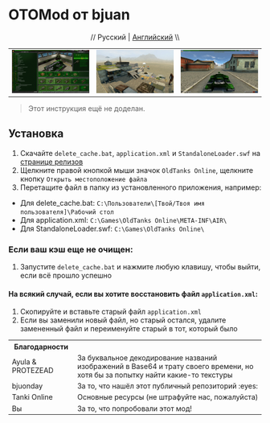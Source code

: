 # OTOMod от bjuan
<p align="center" width="100%">// Русский | <a href="//github.com/bjuonday/otgithub/blob/main/README.md">Английский</a> \\</p>

<table>
<tr>
<td>
<a href="//raw.githubusercontent.com/bjuonday/otgithub/refs/heads/main/webassets/img/7nYw1sf.png">
<img src="https://raw.githubusercontent.com/bjuonday/otgithub/refs/heads/main/webassets/img/7nYw1sf.png">
</a>
</td>
<td>
<a href="//raw.githubusercontent.com/bjuonday/otgithub/refs/heads/main/webassets/img/eEWSuJK.jpg">
<img src="https://raw.githubusercontent.com/bjuonday/otgithub/refs/heads/main/webassets/img/eEWSuJK.jpg">
</a>
</td>
<td>
<a href="//raw.githubusercontent.com/bjuonday/otgithub/refs/heads/main/webassets/img/87rM4IO.jpg">
<img src="https://raw.githubusercontent.com/bjuonday/otgithub/refs/heads/main/webassets/img/87rM4IO.jpg">
</a>
</td>
</tr>
</table>

> Этот инструкция ещё не доделан.

## Установка
1. Скачайте ``delete_cache.bat``, ``application.xml`` и ``StandaloneLoader.swf`` на <a href="//github.com/bjuonday/otgithub/releases/tag/app">странице релизов</a>
2. Щелкните правой кнопкой мыши значок ``OldTanks Online``, щелкните кнопку ``Открыть местоположение файла``
3. Перетащите файл в папку из установленного приложения, например:
- Для delete_cache.bat: ``C:\Пользователи\[Твой/Твоя имя пользователя]\Рабочий стол``
- Для application.xml: ``C:\Games\OldTanks Online\META-INF\AIR\``
- Для StandaloneLoader.swf: ``C:\Games\OldTanks Online\``

### Если ваш кэш еще не очищен:
1. Запустите ``delete_cache.bat`` и нажмите любую клавишу, чтобы выйти, если всё прошло успешно

#### На всякий случай, если вы хотите восстановить файл ``application.xml``:
1. Скопируйте и вставьте старый файл ``application.xml``
2. Если вы заменили новый файл, но старый остался, удалите замененный файл и переименуйте старый в тот, который было

<markdown-accessiblity-table data-catalyst=""><table>
<tr>
<th>Благодарности</th>
</tr>
<tr>
<td>
Ayula & PROTEZEAD
</td>
<td>
За буквальное декодирование названий изображений в Base64 и трату своего времени, но хотя бы за попытку найти какие-то текстуры
</td>
</tr>
<tr>
<td>
bjuonday
</td>
<td>
За то, что нашёл этот публичный репозиторий :eyes:
</td>
</tr>
<tr>
<td>
Tanki Online
</td>
<td>
Основные ресурсы (не штрафуйте нас, пожалуйста)
</td>
</tr>
<tr>
<td>
Вы
</td>
<td>
За то, что попробовали этот мод!
</td>
</tr>
</table></markdown-accessiblity-table>
